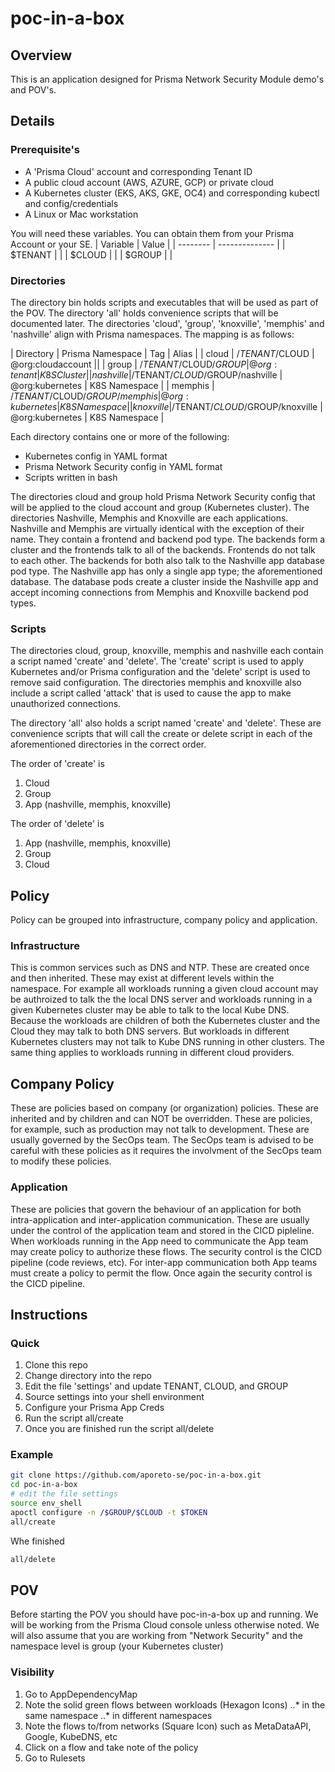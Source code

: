# poc-in-a-box

## Overview
This is an application designed for Prisma Network Security Module demo's and POV's.

## Details

### Prerequisite's
* A 'Prisma Cloud' account and corresponding Tenant ID
* A public cloud account (AWS, AZURE, GCP) or private cloud
* A Kubernetes cluster (EKS, AKS, GKE, OC4) and corresponding kubectl and config/credentials
* A Linux or Mac workstation

You will need these variables. You can obtain them from your Prisma Account or your SE.
| Variable | Value          |
| -------- | -------------- |
| $TENANT  |                |
| $CLOUD   |                |
| $GROUP   |                |

### Directories
The directory bin holds scripts and executables that will be used as part of the POV. The directory 'all' holds convenience scripts that will be documented later. The directories 'cloud', 'group', 'knoxville', 'memphis' and 'nashville' align with Prisma namespaces. The mapping is as follows:

| Directory | Prisma Namespace | Tag | Alias |
| cloud | /$TENANT/$CLOUD | @org:cloudaccount ||
| group | /$TENANT/$CLOUD/$GROUP | @org:tenant | K8S Cluster |
| nashville | /$TENANT/$CLOUD/$GROUP/nashville | @org:kubernetes | K8S Namespace |
| memphis | /$TENANT/$CLOUD/$GROUP/memphis | @org:kubernetes | K8S Namespace |
| knoxville | /$TENANT/$CLOUD/$GROUP/knoxville | @org:kubernetes | K8S Namespace |

Each directory contains one or more of the following:
* Kubernetes config in YAML format
* Prisma Network Security config in YAML format
* Scripts written in bash

The directories cloud and group hold Prisma Network Security config that will be applied to the cloud account and group (Kubernetes cluster). The directories Nashville, Memphis and Knoxville are each applications. Nashville and Memphis are virtually identical with the exception of their name. They contain a frontend and backend pod type. The backends form a cluster and the frontends talk to all of the backends. Frontends do not talk to each other. The backends for both also talk to the Nashville app database pod type. The Nashville app has only a single app type; the aforementioned database. The database pods create a cluster inside the Nashville app and accept incoming connections from Memphis and Knoxville backend pod types.

### Scripts
The directories cloud, group, knoxville, memphis and nashville each contain a script named 'create' and 'delete'. The 'create' script is used to apply Kubernetes and/or Prisma configuration and the 'delete' script is used to remove said configuration. The directories memphis and knoxville also include a script called 'attack' that is used to cause the app to make unauthorized connections.

The directory 'all' also holds a script named 'create' and 'delete'. These are convenience scripts that will call the create or delete script in each of the aforementioned directories in the correct order. 

The order of 'create' is
1. Cloud
1. Group
1. App (nashville, memphis, knoxville)

The order of 'delete' is
1. App (nashville, memphis, knoxville)
1. Group
1. Cloud

## Policy

Policy can be grouped into infrastructure, company policy and application. 

### Infrastructure
This is common services such as DNS and NTP. These are created once and then inherited. These may exist at different levels within the namespace. For example all workloads running a given cloud account may be authroized to talk the the local DNS server and workloads running in a given Kubernetes cluster may be able to talk to the local Kube DNS. Because the workloads are children of both the Kubernetes cluster and the Cloud they may talk to both DNS servers. But workloads in different Kubernetes clusters may not talk to Kube DNS running in other clusters. The same thing applies to workloads running in different cloud providers.

## Company Policy
These are policies based on company (or organization) policies. These are inherited and by children and can NOT be overridden. These are policies, for example, such as production may not talk to development. These are usually governed by the SecOps team. The SecOps team is advised to be careful with these policies as it requires the involvment of the SecOps team to modify these policies.

### Application
These are policies that govern the behaviour of an application for both intra-application and inter-application communication. These are usually under the control of the application team and stored in the CICD pipleline. When workloads running in the App need to communicate the App team may create policy to authorize these flows. The security control is the CICD pipeline (code reviews, etc). For inter-app communication both App teams must create a policy to permit the flow. Once again the security control is the CICD pipeline.

## Instructions

### Quick

1. Clone this repo
1. Change directory into the repo
1. Edit the file 'settings' and update TENANT, CLOUD, and GROUP
1. Source settings into your shell environment
1. Configure your Prisma App Creds
1. Run the script all/create
1. Once you are finished run the script all/delete

### Example
```bash
git clone https://github.com/aporeto-se/poc-in-a-box.git
cd poc-in-a-box
# edit the file settings
source env_shell
apoctl configure -n /$GROUP/$CLOUD -t $TOKEN
all/create
```

Whe finished
```bash
all/delete
```

## POV
Before starting the POV you should have poc-in-a-box up and running. We will be working from the Prisma Cloud console unless otherwise noted. We will also assume that you are working from "Network Security" and the namespace level is group (your Kubernetes cluster)

### Visibility

1. Go to AppDependencyMap
1. Note the solid green flows between workloads (Hexagon Icons)
..* in the same namespace
..* in different namespaces
1. Note the flows to/from networks (Square Icon) such as MetaDataAPI, Google, KubeDNS, etc
1. Click on a flow and take note of the policy
1. Go to Rulesets


